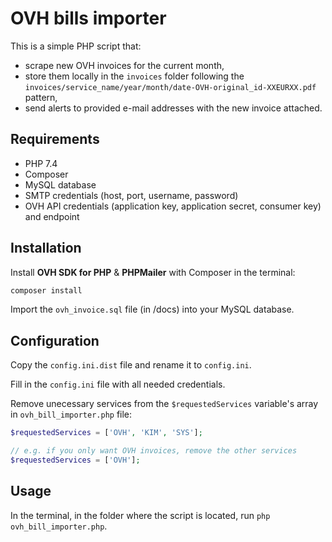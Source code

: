 # OVH bills importer

This is a simple PHP script that:

-   scrape new OVH invoices for the current month,
-   store them locally in the `invoices` folder following the `invoices/service_name/year/month/date-OVH-original_id-XXEURXX.pdf` pattern,
-   send alerts to provided e-mail addresses with the new invoice attached.

## Requirements

-   PHP 7.4
-   Composer
-   MySQL database
-   SMTP credentials (host, port, username, password)
-   OVH API credentials (application key, application secret, consumer key) and endpoint

## Installation

Install **OVH SDK for PHP** & **PHPMailer** with Composer in the terminal:

```bash
composer install
```

Import the `ovh_invoice.sql` file (in /docs) into your MySQL database.

## Configuration

Copy the `config.ini.dist` file and rename it to `config.ini`.

Fill in the `config.ini` file with all needed credentials.

Remove unecessary services from the `$requestedServices` variable's array in `ovh_bill_importer.php` file:

```php
$requestedServices = ['OVH', 'KIM', 'SYS'];

// e.g. if you only want OVH invoices, remove the other services
$requestedServices = ['OVH'];
```

## Usage

In the terminal, in the folder where the script is located, run `php ovh_bill_importer.php`.
